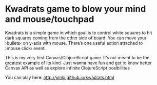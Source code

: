 # Kwadrats game to blow your mind and mouse/touchpad

Kwadrats is a simple game in which goal is to control white squares to hit dark squares coming from the other side of board. You can move your ›bullets‹ on y-axis with mouse. There’s one useful action attached to ›mouse click‹ event. 

This is my very first Canvas/ClojureScript game. It’s not meant to be the greatest example of its kind. Just wanna have fun and get to know better Canvas API as well as explore infinite ClojureScript posibillites

You can play here: http://jonki.github.io/kwadrats.html
